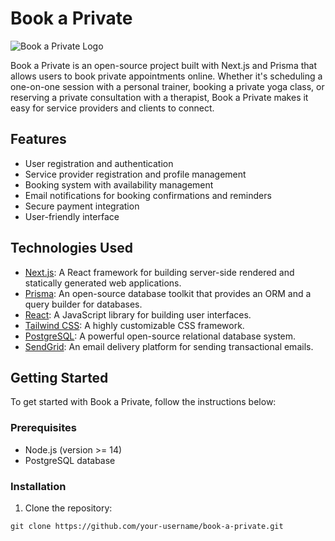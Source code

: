 # Book a Private

![Book a Private Logo](logo.png)

Book a Private is an open-source project built with Next.js and Prisma that allows users to book private appointments online. Whether it's scheduling a one-on-one session with a personal trainer, booking a private yoga class, or reserving a private consultation with a therapist, Book a Private makes it easy for service providers and clients to connect.

## Features

- User registration and authentication
- Service provider registration and profile management
- Booking system with availability management
- Email notifications for booking confirmations and reminders
- Secure payment integration
- User-friendly interface

## Technologies Used

- [Next.js](https://nextjs.org/): A React framework for building server-side rendered and statically generated web applications.
- [Prisma](https://www.prisma.io/): An open-source database toolkit that provides an ORM and a query builder for databases.
- [React](https://reactjs.org/): A JavaScript library for building user interfaces.
- [Tailwind CSS](https://tailwindcss.com/): A highly customizable CSS framework.
- [PostgreSQL](https://www.postgresql.org/): A powerful open-source relational database system.
- [SendGrid](https://sendgrid.com/): An email delivery platform for sending transactional emails.

## Getting Started

To get started with Book a Private, follow the instructions below:

### Prerequisites

- Node.js (version >= 14)
- PostgreSQL database

### Installation

1. Clone the repository:

```shell
git clone https://github.com/your-username/book-a-private.git
